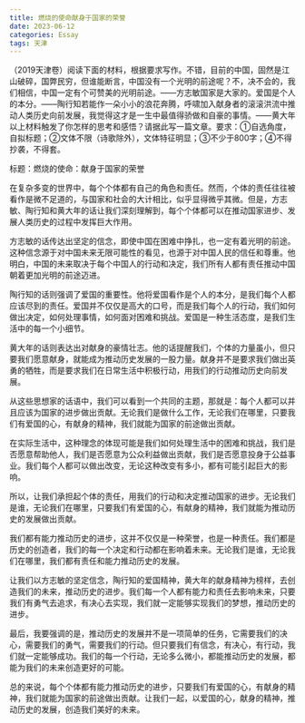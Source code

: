 ```yaml
---
title: 燃烧的使命献身于国家的荣誉
date: 2023-06-12
categories: Essay
tags: 天津
---
```




（2019天津卷）阅读下面的材料，根据要求写作。不错，目前的中国，固然是江山破碎，国弊民穷，但谁能断言，中国没有一个光明的前途呢？不，决不会的，我们相信，中国一定有个可赞美的光明前途。——方志敏国家是大家的。爱国是个人的本分。——陶行知若能作一朵小小的浪花奔腾，呼啸加入献身者的滚滚洪流中推动人类历史向前发展，我觉得这才是一生中最值得骄做和自豪的事情。——黄大年以上材料触发了你怎样的思考和感悟？请据此写一篇文章。要求：①自选角度，自拟标题；②文体不限（诗歌除外），文体特征明显；③不少于800字；④不得抄袭，不得套。

标题：燃烧的使命：献身于国家的荣誉

在复杂多变的世界中，每个个体都有自己的角色和责任。然而，个体的责任往往被看作是微不足道的，与国家和社会的大计相比，似乎显得微乎其微。但是，方志敏、陶行知和黄大年的话让我们深刻理解到，每个个体都可以在推动国家进步、发展人类历史的过程中发挥巨大作用。

方志敏的话传达出坚定的信念，即使中国在困难中挣扎，也一定有着光明的前途。这种信念源于对中国未来无限可能性的看见，也源于对中国人民的信任和尊重。他明白，中国的未来取决于每个中国人的行动和决定，我们所有人都有责任推动中国朝着更加光明的前途迈进。

陶行知的话则强调了爱国的重要性。他将爱国看作是个人的本分，是我们每个人都应该尽到的责任。爱国并不仅仅是高大的口号，而是我们每个人的行动，我们如何做出决定，如何处理事情，如何面对困难和挑战。爱国是一种生活态度，是我们生活中的每一个小细节。

黄大年的话则表达出对献身的豪情壮志。他的话提醒我们，个体的力量虽小，但只要我们愿意献身，就能成为推动历史发展的一股力量。献身并不是要求我们做出英勇的牺牲，而是要求我们在日常生活中积极行动，用我们的行动推动历史向前发展。

从这些思想家的话语中，我们可以看到一个共同的主题，那就是：每个人都可以并且应该为国家的进步做出贡献。无论我们是做什么工作，无论我们在哪里，只要我们有爱国的心，有献身的精神，我们就能为国家的前途做出贡献。

在实际生活中，这种理念的体现可能是我们如何处理生活中的困难和挑战，我们是否愿意帮助他人，我们是否愿意为公众利益做出贡献，我们是否愿意投身于公益事业。我们每个人都可以做出改变，无论这种改变有多小，都有可能引起巨大的影响。

所以，让我们承担起个体的责任，用我们的行动和决定推动国家的进步。无论我们是谁，无论我们在哪里，只要我们有爱国的心，有献身的精神，我们就能为推动历史的发展做出贡献。

我们都有能力推动历史的进步，这并不仅仅是一种荣誉，也是一种责任。我们都是历史的创造者，我们的每一个决定和行动都在影响着未来。无论我们是谁，无论我们在哪里，我们都有责任和能力推动历史的发展。

让我们以方志敏的坚定信念，陶行知的爱国精神，黄大年的献身精神为榜样，去创造我们的未来，推动历史的进步。我们每一个人都有能力和责任去影响未来，只要我们有勇气去追求，有决心去实现，我们就一定能够实现我们的梦想，推动历史的进步。

最后，我要强调的是，推动历史的发展并不是一项简单的任务，它需要我们的决心，需要我们的勇气，需要我们的行动。但只要我们有信念，有决心，有行动，我们就一定能够成功。我们的每一个行动，无论多么微小，都能推动历史的发展，都能为我们的未来创造更好的可能。

总的来说，每个个体都有能力推动历史的进步，只要我们有爱国的心，有献身的精神，我们就能为国家的前途做出贡献。让我们一起，以爱国的心，献身的精神，推动历史的发展，创造我们美好的未来。